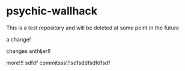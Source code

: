 psychic-wallhack
================

This is a test repository and will be deleted at some point in the future

a change!

changes
anthljer!!

more!!!
sdfdf
commitsss!!!sdfsddfsdfdfsdf